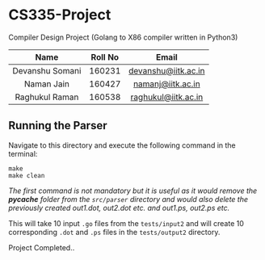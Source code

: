 # CS335-Project
Compiler Design Project (Golang to X86 compiler written in Python3)

|       Name      | Roll No |        Email        |
|:---------------:|:-------:|:-------------------:|
| Devanshu Somani |  160231 | devanshu@iitk.ac.in |
|    Naman Jain   |  160427 |  namanj@iitk.ac.in  |
|  Raghukul Raman |  160538 | raghukul@iitk.ac.in |


<!-- Note: Before pushing run `clean.sh` to delete tmp files. -->

## Running the Parser
Navigate to this directory and execute the following command in the terminal:

```
make
make clean
```

*The first command is not mandatory but it is useful as it would remove the ___pycache___ folder from the `src/parser` directory and would also delete the previously created out1.dot, out2.dot etc. and out1.ps, out2.ps etc.*

This will take 10 input `.go` files from the `tests/input2` and will create 10 corresponding `.dot` and `.ps` files in the `tests/output2` directory.

Project Completed..
